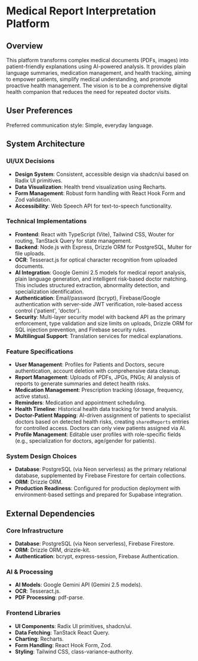 # Medical Report Interpretation Platform

## Overview
This platform transforms complex medical documents (PDFs, images) into patient-friendly explanations using AI-powered analysis. It provides plain language summaries, medication management, and health tracking, aiming to empower patients, simplify medical understanding, and promote proactive health management. The vision is to be a comprehensive digital health companion that reduces the need for repeated doctor visits.

## User Preferences
Preferred communication style: Simple, everyday language.

## System Architecture

### UI/UX Decisions
- **Design System**: Consistent, accessible design via shadcn/ui based on Radix UI primitives.
- **Data Visualization**: Health trend visualization using Recharts.
- **Form Management**: Robust form handling with React Hook Form and Zod validation.
- **Accessibility**: Web Speech API for text-to-speech functionality.

### Technical Implementations
- **Frontend**: React with TypeScript (Vite), Tailwind CSS, Wouter for routing, TanStack Query for state management.
- **Backend**: Node.js with Express, Drizzle ORM for PostgreSQL, Multer for file uploads.
- **OCR**: Tesseract.js for optical character recognition from uploaded documents.
- **AI Integration**: Google Gemini 2.5 models for medical report analysis, plain language generation, and intelligent risk-based doctor matching. This includes structured extraction, abnormality detection, and specialization identification.
- **Authentication**: Email/password (bcrypt), Firebase/Google authentication with server-side JWT verification, role-based access control ('patient', 'doctor').
- **Security**: Multi-layer security model with backend API as the primary enforcement, type validation and size limits on uploads, Drizzle ORM for SQL injection prevention, and Firebase security rules.
- **Multilingual Support**: Translation services for medical explanations.

### Feature Specifications
- **User Management**: Profiles for Patients and Doctors, secure authentication, account deletion with comprehensive data cleanup.
- **Report Management**: Uploads of PDFs, JPGs, PNGs; AI analysis of reports to generate summaries and detect health risks.
- **Medication Management**: Prescription tracking (dosage, frequency, active status).
- **Reminders**: Medication and appointment scheduling.
- **Health Timeline**: Historical health data tracking for trend analysis.
- **Doctor-Patient Mapping**: AI-driven assignment of patients to specialist doctors based on detected health risks, creating `sharedReports` entries for controlled access. Doctors can only view patients assigned via AI.
- **Profile Management**: Editable user profiles with role-specific fields (e.g., specialization for doctors, age/gender for patients).

### System Design Choices
- **Database**: PostgreSQL (via Neon serverless) as the primary relational database, supplemented by Firebase Firestore for certain collections.
- **ORM**: Drizzle ORM.
- **Production Readiness**: Configured for production deployment with environment-based settings and prepared for Supabase integration.

## External Dependencies

### Core Infrastructure
- **Database**: PostgreSQL (via Neon serverless), Firebase Firestore.
- **ORM**: Drizzle ORM, drizzle-kit.
- **Authentication**: bcrypt, express-session, Firebase Authentication.

### AI & Processing
- **AI Models**: Google Gemini API (Gemini 2.5 models).
- **OCR**: Tesseract.js.
- **PDF Processing**: pdf-parse.

### Frontend Libraries
- **UI Components**: Radix UI primitives, shadcn/ui.
- **Data Fetching**: TanStack React Query.
- **Charting**: Recharts.
- **Form Handling**: React Hook Form, Zod.
- **Styling**: Tailwind CSS, class-variance-authority.